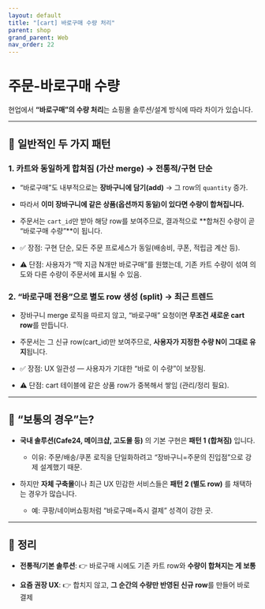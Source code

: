 ```yaml
---
layout: default
title: "[cart] 바로구매 수량 처리"
parent: shop
grand_parent: Web
nav_order: 22
---
```


# 주문-바로구매 수량


현업에서 **“바로구매”의 수량 처리**는 쇼핑몰 솔루션/설계 방식에 따라 차이가 있습니다.

---

## 📌 일반적인 두 가지 패턴

### 1. **카트와 동일하게 합쳐짐 (가산 merge)** → **전통적/구현 단순**

- “바로구매”도 내부적으로는 **장바구니에 담기(add)** → 그 row의 `quantity` 증가.
    
- 따라서 **이미 장바구니에 같은 상품(옵션까지 동일)이 있다면 수량이 합쳐집니다.**
    
- 주문서는 `cart_id`만 받아 해당 row를 보여주므로, 결과적으로 **합쳐진 수량이 곧 “바로구매 수량”**이 됩니다.
    
- ✅ 장점: 구현 단순, 모든 주문 프로세스가 동일(배송비, 쿠폰, 적립금 계산 등).
    
- ⚠️ 단점: 사용자가 “딱 지금 N개만 바로구매”를 원했는데, 기존 카트 수량이 섞여 의도와 다른 수량이 주문서에 표시될 수 있음.
    

### 2. **“바로구매 전용”으로 별도 row 생성 (split)** → **최근 트렌드**

- 장바구니 merge 로직을 따르지 않고, “바로구매” 요청이면 **무조건 새로운 cart row**를 만듭니다.
    
- 주문서는 그 신규 row(cart_id)만 보여주므로, **사용자가 지정한 수량 N이 그대로 유지**됩니다.
    
- ✅ 장점: UX 일관성 — 사용자가 기대한 “바로 이 수량”이 보장됨.
    
- ⚠️ 단점: cart 테이블에 같은 상품 row가 중복해서 쌓임 (관리/정리 필요).
    

---

## 📌 “보통의 경우”는?

- **국내 솔루션(Cafe24, 메이크샵, 고도몰 등)** 의 기본 구현은 **패턴 1 (합쳐짐)** 입니다.
    
    - 이유: 주문/배송/쿠폰 로직을 단일화하려고 “장바구니=주문의 진입점”으로 강제 설계했기 때문.
        
- 하지만 **자체 구축몰**이나 최근 UX 민감한 서비스들은 **패턴 2 (별도 row)** 를 채택하는 경우가 많습니다.
    
    - 예: 쿠팡/네이버쇼핑처럼 “바로구매=즉시 결제” 성격이 강한 곳.
        

---

## 📌 정리

- **전통적/기본 솔루션**: 👉 바로구매 시에도 기존 카트 row와 **수량이 합쳐지는 게 보통**
    
- **요즘 권장 UX**: 👉 합치지 않고, **그 순간의 수량만 반영된 신규 row**를 만들어 바로 결제